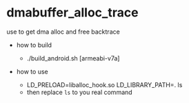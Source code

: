 # dmabuffer_alloc_trace



use to get dma alloc and free backtrace

* how to build

  * ./build_android.sh [armeabi-v7a]

* how to use

  * LD_PRELOAD=liballoc_hook.so LD_LIBRARY_PATH=. ls
  * then replace `ls` to you real command

  